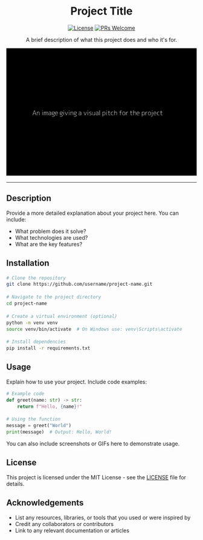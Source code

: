<div align="center">

# Project Title

[![License](https://img.shields.io/badge/License-MIT-blue.svg)](LICENSE)
[![PRs Welcome](https://img.shields.io/badge/PRs-welcome-brightgreen.svg)](http://makeapullrequest.com)

A brief description of what this project does and who it's for.

![img.png](img.png)

</div>

---

## Description

Provide a more detailed explanation about your project here. You can include:
- What problem does it solve?
- What technologies are used?
- What are the key features?

## Installation

```bash
# Clone the repository
git clone https://github.com/username/project-name.git

# Navigate to the project directory
cd project-name

# Create a virtual environment (optional)
python -m venv venv
source venv/bin/activate  # On Windows use: venv\Scripts\activate

# Install dependencies
pip install -r requirements.txt
```

## Usage

Explain how to use your project. Include code examples:

```python
# Example code
def greet(name: str) -> str:
    return f"Hello, {name}!"

# Using the function
message = greet("World")
print(message)  # Output: Hello, World!
```

You can also include screenshots or GIFs here to demonstrate usage.

## License

This project is licensed under the MIT License - see the [LICENSE](LICENSE) file for details.

## Acknowledgements

- List any resources, libraries, or tools that you used or were inspired by
- Credit any collaborators or contributors
- Link to any relevant documentation or articles
